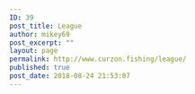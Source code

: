 ```yaml
---
ID: 39
post_title: League
author: mikey69
post_excerpt: ""
layout: page
permalink: http://www.curzon.fishing/league/
published: true
post_date: 2018-08-24 21:53:07
---
```

<!-- wp:image {"id":690} -->
<figure class="wp-block-image"><img src="http://www.curzon.fishing/wp-content/uploads/2019/09/image001-11.png" alt="" class="wp-image-690"/></figure>
<!-- /wp:image -->